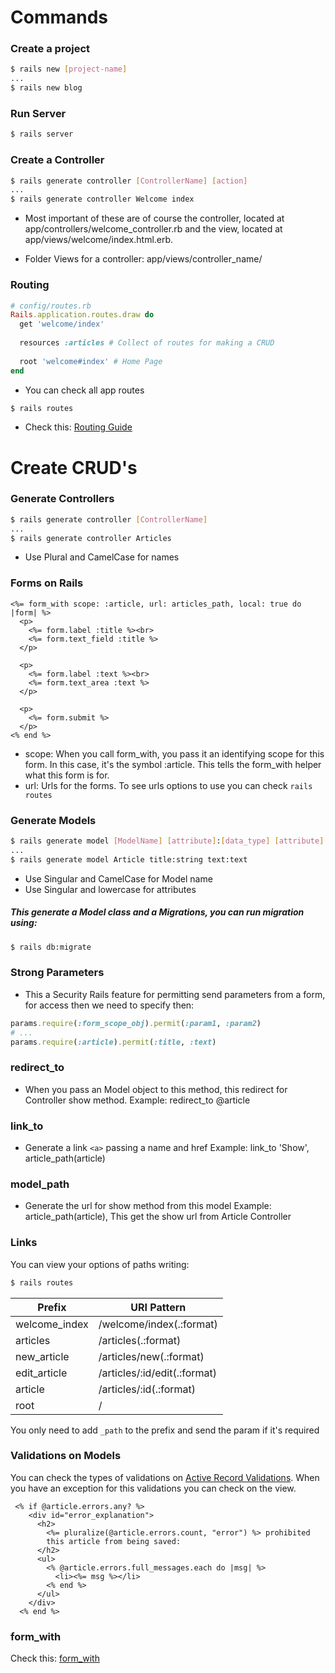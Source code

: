 # Commands

### Create a project
```bash
$ rails new [project-name]
...
$ rails new blog
```
### Run Server
```bash
$ rails server
```
### Create a Controller
```bash
$ rails generate controller [ControllerName] [action]
...
$ rails generate controller Welcome index
```
* Most important of these are of course the controller, located
at app/controllers/welcome_controller.rb and the view, located
at app/views/welcome/index.html.erb.

* Folder Views for a controller: app/views/controller_name/

### Routing
```ruby
# config/routes.rb
Rails.application.routes.draw do
  get 'welcome/index'
 
  resources :articles # Collect of routes for making a CRUD
 
  root 'welcome#index' # Home Page
end
```
* You can check all app routes
```bash
$ rails routes
```
* Check this: [Routing Guide](http://guides.rubyonrails.org/routing.html)

# Create CRUD's
### Generate Controllers
```bash
$ rails generate controller [ControllerName]
...
$ rails generate controller Articles
```
* Use Plural and CamelCase for names
### Forms on Rails
```erbruby
<%= form_with scope: :article, url: articles_path, local: true do |form| %>
  <p>
    <%= form.label :title %><br>
    <%= form.text_field :title %>
  </p>
 
  <p>
    <%= form.label :text %><br>
    <%= form.text_area :text %>
  </p>
 
  <p>
    <%= form.submit %>
  </p>
<% end %>
```
* scope: When you call form_with, you pass it an identifying scope for this form. In this case, it's the symbol :article. This tells the form_with helper what this form is for.
* url: Urls for the forms. To see urls options to use you can check `rails routes`
### Generate Models
```bash
$ rails generate model [ModelName] [attribute]:[data_type] [attribute]:[data_type]
...
$ rails generate model Article title:string text:text
```
* Use Singular and CamelCase for Model name
* Use Singular and lowercase for attributes

##### This generate a Model class and a Migrations, you can run migration using:
```bash
$ rails db:migrate
```
### Strong Parameters
* This a Security Rails feature for permitting send parameters from a form,
for access then we need to specify then:
```ruby
params.require(:form_scope_obj).permit(:param1, :param2)
# ...
params.require(:article).permit(:title, :text)
```
### redirect_to
* When you pass an Model object to this method, this redirect for Controller
show method. Example: redirect_to @article

### link_to
* Generate a link `<a>` passing a name and href
Example: link_to 'Show', article_path(article)
### model_path
* Generate the url for show method from this model
Example: article_path(article), This get the show url from Article Controller
### Links
You can view your options of paths writing:
```bash
$ rails routes
```

|   Prefix	   |        URI Pattern         |
|--------------|----------------------------|
|welcome_index |/welcome/index(.:format)    |  
|     articles |/articles(.:format)         |            
|  new_article |/articles/new(.:format)     |  
| edit_article |/articles/:id/edit(.:format)| 
|      article |/articles/:id(.:format)     |     
|         root |/                           |
You only need to add `_path` to the prefix and send the param if it's required

### Validations on Models
You can check the types of validations on [Active Record Validations](http://guides.rubyonrails.org/active_record_validations.html).
When you have an exception for this validations you can check on the view.
```erbruby
 <% if @article.errors.any? %>
    <div id="error_explanation">
      <h2>
        <%= pluralize(@article.errors.count, "error") %> prohibited
        this article from being saved:
      </h2>
      <ul>
        <% @article.errors.full_messages.each do |msg| %>
          <li><%= msg %></li>
        <% end %>
      </ul>
    </div>
  <% end %>
```
### form_with
Check this: [form_with](http://api.rubyonrails.org/v5.1.4/classes/ActionView/Helpers/FormHelper.html#method-i-form_with)
 

